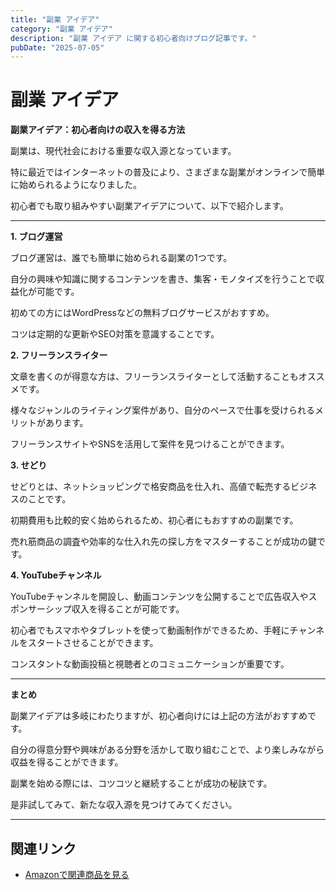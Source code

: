 ```yaml
---
title: "副業 アイデア"
category: "副業 アイデア"
description: "副業 アイデア に関する初心者向けブログ記事です。"
pubDate: "2025-07-05"
---
```


# 副業 アイデア

**副業アイデア：初心者向けの収入を得る方法**

副業は、現代社会における重要な収入源となっています。

特に最近ではインターネットの普及により、さまざまな副業がオンラインで簡単に始められるようになりました。

初心者でも取り組みやすい副業アイデアについて、以下で紹介します。



---

**1. ブログ運営**

ブログ運営は、誰でも簡単に始められる副業の1つです。

自分の興味や知識に関するコンテンツを書き、集客・モノタイズを行うことで収益化が可能です。

初めての方にはWordPressなどの無料ブログサービスがおすすめ。

コツは定期的な更新やSEO対策を意識することです。



**2. フリーランスライター**

文章を書くのが得意な方は、フリーランスライターとして活動することもオススメです。

様々なジャンルのライティング案件があり、自分のペースで仕事を受けられるメリットがあります。

フリーランスサイトやSNSを活用して案件を見つけることができます。



**3. せどり**

せどりとは、ネットショッピングで格安商品を仕入れ、高値で転売するビジネスのことです。

初期費用も比較的安く始められるため、初心者にもおすすめの副業です。

売れ筋商品の調査や効率的な仕入れ先の探し方をマスターすることが成功の鍵です。



**4. YouTubeチャンネル**

YouTubeチャンネルを開設し、動画コンテンツを公開することで広告収入やスポンサーシップ収入を得ることが可能です。

初心者でもスマホやタブレットを使って動画制作ができるため、手軽にチャンネルをスタートさせることができます。

コンスタントな動画投稿と視聴者とのコミュニケーションが重要です。



---

**まとめ**

副業アイデアは多岐にわたりますが、初心者向けには上記の方法がおすすめです。

自分の得意分野や興味がある分野を活かして取り組むことで、より楽しみながら収益を得ることができます。

副業を始める際には、コツコツと継続することが成功の秘訣です。

是非試してみて、新たな収入源を見つけてみてください。



---

## 関連リンク

- [Amazonで関連商品を見る](https://www.amazon.co.jp/s?k=%E5%89%AF%E6%A5%AD+%E3%82%A2%E3%82%A4%E3%83%87%E3%82%A2&tag=autowritehubai-22)
